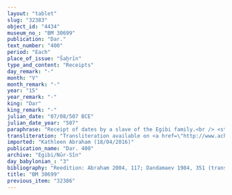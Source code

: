 ```yaml
---
layout: "tablet"
slug: "32383"
object_id: "4434"
museum_no_: "BM 30699"
publication: "Dar."
text_number: "400"
period: "Each"
place_of_issue: "Šaḫrīn"
type_and_content: "Receipts"
day_remark: "-"
month: "V"
month_remark: "-"
year: "15"
year_remark: "-"
king: "Dar"
king_remark: "-"
julian_date: "07/08/507 BCE"
julian_date_year: "507"
paraphrase: "Receipt of dates by a slave of the Egibi family.<br /> <strong>A</strong>, a slave of <strong>D</strong>, receives (<em>mahāru</em>) in total 34.2.3 kor<em> </em>of dates from <strong><sup>f</sup>B</strong>, wife of <strong>C</strong>. His claim (<em>ra&scaron;&ucirc;tu</em>) is for the principal amount (<em>qaqqadu</em>)<em> </em>and the interest (<em>hubullu</em>). The dates, 16 kor<em> </em>of dates of the 13<sup>th</sup> year of Darius, and 18.2.3 kor<em> </em>of dates of the 14<sup>th</sup> year, are from two sectors of irrigated farmland in Haṣirātu which belong to <strong>C</strong>. Names of 6 witnesses and the scribe.<br /> <br /> <strong>A</strong>=Madān-bēlu-uṣur, slave of <strong>D</strong>;&nbsp;<strong><sup>f</sup>B</strong>=<sup>f</sup>Qunnabi/Ahhē-iddin, wife of <strong>C</strong>;<strong>&nbsp;</strong><strong>C</strong>=Bēl-iddin/Nab&ucirc;-zēru-u&scaron;ab&scaron;i;&nbsp;<strong>D</strong>=&Scaron;irku/Iddinaya//Egibi (=Marduk-nāṣir-apli/Itti-Marduk-balāṭu//Egibi)"
transliteration: "Transliteration available on <a href=\"http://www.achemenet.com/fr/item/?/3349245==Strassmaier --Inschriften von Darius&l=a&c=1&t=1.4/5/96/1/1661029\" target=\"_blank\">Achemenet</a>"
imported: "Kathleen Abraham (18/04/2016)"
publication_name: "Dar. 400"
archive: "Egibi/Nūr-Sîn"
day_babylonian_: "3"
bibliography: "Reedition: Abraham 2004, 117; Dandamaev 1984, 351 (translation), 360."
title: "BM 30699"
previous_item: "32386"
---
```

